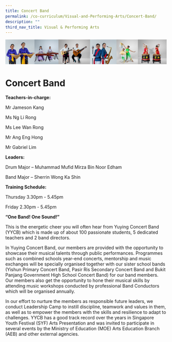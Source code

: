 ```yaml
---
title: Concert Band
permalink: /co-curriculum/Visual-and-Performing-Arts/Concert-Band/
description: ""
third_nav_title: Visual & Performing Arts
---
```

![](/images/CCA/Collage-art.jpg)

Concert Band
============

<b> Teachers-in-charge: </b>

Mr Jameson Kang 

Ms Ng Li Rong

Ms Lee Wan Rong

Mr Ang Eng Hong

Mr Gabriel Lim


<b> Leaders: </b>

Drum Major – Muhammad Mufid Mirza Bin Noor Edham 

Band Major – Sherrin Wong Ka Shin

<b> Training Schedule: </b> 

Thursday 3.30pm - 5.45pm

Friday 2.30pm - 5.45pm

<b> “One Band! One Sound!” </b>

This is the energetic cheer you will often hear from Yuying Concert Band (YYCB) which is made up of about 100 passionate students, 5 dedicated teachers and 2 band directors.

  

In Yuying Concert Band, our members are provided with the opportunity to showcase their musical talents through public performances. Programmes such as combined schools year-end concerts, mentorship and music exchanges will be specially organised together with our sister school bands (Yishun Primary Concert Band, Pasir Ris Secondary Concert Band and Bukit Panjang Government High School Concert Band) for our band members. Our members also get the opportunity to hone their musical skills by attending music workshops conducted by professional Band Conductors which will be organised annually. 

  

In our effort to nurture the members as responsible future leaders, we conduct Leadership Camp to instill discipline, teamwork and values in them, as well as to empower the members with the skills and resilience to adapt to challenges.
YYCB has a good track record over the years in Singapore Youth Festival (SYF) Arts Presentation and was invited to participate in several events by the Ministry of Education (MOE) Arts Education Branch (AEB) and other external agencies.